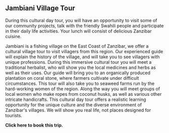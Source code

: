 ## Jambiani Village Tour

During this cultural day tour, you will have an opportunity to visit some of our community projects, talk with the friendly Swahili people and participate in their daily life activities. Your lunch will consist of delicious Zanzibar cuisine.

Jambiani is a fishing village on the East Coast of Zanzibar, we offer a cultural village tour to visit villagers from this region. Our experienced guide will explain the history of the village, and will take you to see villagers with unique professions. During this immersive cultural tour you will meet a traditional herbalist, who will show you the local medicines and herbs as well as their uses. Our guide will bring you to an organically produced  plantation on coral stone, where farmers cultivate under difficult circumstances. This tour will also take you to seaweed farms run by the hard-working women of the region. Along the way you will meet groups of local women who make ropes from coconut husks, as well as various other intricate handicrafts. This cultural day tour offers a realistic learning opportunity for the unique culture and the diverse environment of Zanzibar's villages. We will show you real life, not places designed for tourists.

__Click here to book this trip.__
